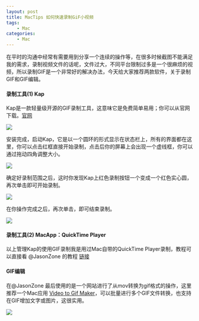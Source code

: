 ```yaml
---
layout: post
title: MacTips 如何快速录制GiF小视频
tags: 
    - Mac
categories: 
    - Mac
---
```



在平时的沟通中经常有需要用到分享一个连续的操作等，在很多时候截图不能满足我的需求，录制视频文件的话呢，文件过大，不同平台限制过多是一个很麻烦的视频，所以录制GIF是一个非常好的解决办法，今天给大家推荐两款软件，关于录制GIF和GIF编辑。

#### 录制工具(1) Kap

Kap是一款轻量级开源的GIF录制工具，这意味它是免费简单易用；你可以从官网下载。[官网](https://getkap.co/)

![](https://samzong.oss-cn-shenzhen.aliyuncs.com/blog/sbuwo.gif)

安装完成，启动Kap，它是以一个圆环的形式显示在状态栏上，所有的界面都在这里，你可以点击红框直接开始录制，点击后你的屏幕上会出现一个虚线框，你可以通过拖动四角调整大小。

![](https://samzong.oss-cn-shenzhen.aliyuncs.com/blog/vcaug.gif)


确定好录制范围之后，这时你发现Kap上红色录制按钮一个变成一个红色实心圆，再次单击即可开始录制。

![](https://samzong.oss-cn-shenzhen.aliyuncs.com/blog/9txw3.gif)

在你操作完成之后，再次单击，即可结束录制。

![](https://samzong.oss-cn-shenzhen.aliyuncs.com/blog/lws2b.gif)


#### 录制工具(2) MacApp：QuickTime Player

以上管理Kap的使用GIF录制我是用过Mac自带的QuickTime Player录制，教程可以直接看 @JasonZone 的教程 [链接](https://mp.weixin.qq.com/s/lgHOrpZ2PE8hJWU3O_IDUA)


#### GIF编辑

在@JasonZone 最后使用的是一个网站进行了从mov转换为gif格式的操作，这里推荐一个Mac应用 [Video to Gif Maker](http://www.aiseesoft.com/app-store/video-to-gif-maker/)，可以批量进行多个GIF文件转换，也支持在GIF增加文字或图片，这很实用。

![](https://samzong.oss-cn-shenzhen.aliyuncs.com/blog/5yogy.gif)


